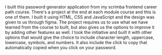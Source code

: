 I built this password generator application from my scrimba frontend career path course. 
There's a project at the end at each module course and this is one of them.
I built it using HTML, CSS and JavaScript and the design was given to us through figma.
The project requires us to use what we have learned from the course to built, but also gives us the options to improve it by adding other features as well.
I took the initiative and built it with other options that would give the choice to include character length, uppercase, lowercase, symbols, and numbers. 
It also include the click to copy that automatically copied when you click on your password.
